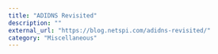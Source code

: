 ```yaml
---
title: "ADIDNS Revisited"
description: ""
external_url: "https://blog.netspi.com/adidns-revisited/"
category: "Miscellaneous"
---
```

